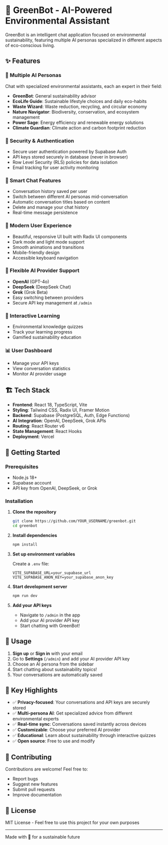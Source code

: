 # 🌱 GreenBot - AI-Powered Environmental Assistant

GreenBot is an intelligent chat application focused on environmental sustainability, featuring multiple AI personas specialized in different aspects of eco-conscious living.

## ✨ Features

### 🤖 Multiple AI Personas
Chat with specialized environmental assistants, each an expert in their field:
- **GreenBot**: General sustainability advisor
- **EcoLife Guide**: Sustainable lifestyle choices and daily eco-habits
- **Waste Wizard**: Waste reduction, recycling, and circular economy
- **Nature Navigator**: Biodiversity, conservation, and ecosystem management
- **Power Sage**: Energy efficiency and renewable energy solutions
- **Climate Guardian**: Climate action and carbon footprint reduction

### 🔐 Security & Authentication
- Secure user authentication powered by Supabase Auth
- API keys stored securely in database (never in browser)
- Row Level Security (RLS) policies for data isolation
- Email tracking for user activity monitoring

### 💬 Smart Chat Features
- Conversation history saved per user
- Switch between different AI personas mid-conversation
- Automatic conversation titles based on content
- Delete and manage your chat history
- Real-time message persistence

### 🎨 Modern User Experience
- Beautiful, responsive UI built with Radix UI components
- Dark mode and light mode support
- Smooth animations and transitions
- Mobile-friendly design
- Accessible keyboard navigation

### 🔑 Flexible AI Provider Support
- **OpenAI** (GPT-4o)
- **DeepSeek** (DeepSeek Chat)
- **Grok** (Grok Beta)
- Easy switching between providers
- Secure API key management at `/admin`

### 🧪 Interactive Learning
- Environmental knowledge quizzes
- Track your learning progress
- Gamified sustainability education

### 📊 User Dashboard
- Manage your API keys
- View conversation statistics
- Monitor AI provider usage

## 🏗️ Tech Stack

- **Frontend**: React 18, TypeScript, Vite
- **Styling**: Tailwind CSS, Radix UI, Framer Motion
- **Backend**: Supabase (PostgreSQL, Auth, Edge Functions)
- **AI Integration**: OpenAI, DeepSeek, Grok APIs
- **Routing**: React Router v6
- **State Management**: React Hooks
- **Deployment**: Vercel

## 🚀 Getting Started

### Prerequisites
- Node.js 18+
- Supabase account
- API key from OpenAI, DeepSeek, or Grok

### Installation

1. **Clone the repository**
   ```bash
   git clone https://github.com/YOUR_USERNAME/greenbot.git
   cd greenbot
   ```

2. **Install dependencies**
   ```bash
   npm install
   ```

3. **Set up environment variables**

   Create a `.env` file:
   ```env
   VITE_SUPABASE_URL=your_supabase_url
   VITE_SUPABASE_ANON_KEY=your_supabase_anon_key
   ```

4. **Start development server**
   ```bash
   npm run dev
   ```

5. **Add your API keys**
   - Navigate to `/admin` in the app
   - Add your AI provider API key
   - Start chatting with GreenBot!

## 📱 Usage

1. **Sign up** or **Sign in** with your email
2. Go to **Settings** (`/admin`) and add your AI provider API key
3. Choose an AI persona from the sidebar
4. Start chatting about sustainability topics!
5. Your conversations are automatically saved

## 🌟 Key Highlights

- ✅ **Privacy-focused**: Your conversations and API keys are securely stored
- ✅ **Multi-persona AI**: Get specialized advice from different environmental experts
- ✅ **Real-time sync**: Conversations saved instantly across devices
- ✅ **Customizable**: Choose your preferred AI provider
- ✅ **Educational**: Learn about sustainability through interactive quizzes
- ✅ **Open source**: Free to use and modify

## 🤝 Contributing

Contributions are welcome! Feel free to:
- Report bugs
- Suggest new features
- Submit pull requests
- Improve documentation

## 📄 License

MIT License - Feel free to use this project for your own purposes

---

Made with 💚 for a sustainable future
